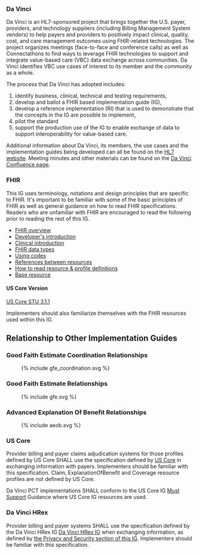 ### Da Vinci
Da Vinci is an HL7-sponsored project that brings together the U.S. payer, providers, and technology suppliers (including Billing Management System vendors)  to help payers and providers to positively impact clinical, quality, cost, and care management outcomes using FHIR-related technologies. The project organizes meetings (face-to-face and conference calls) as well as Connectathons to find ways to leverage FHIR technologies to support and integrate value-based care (VBC) data exchange across communities. Da Vinci identifies VBC use cases of interest to its member and the community as a whole.

The process that Da Vinci has adopted includes:
1. identify business, clinical, technical and testing requirements,
2. develop and ballot a FHIR based implementation guide (IG),
3. develop a reference implementation (RI) that is used to demonstrate that the concepts in the IG are possible to implement,
4. pilot the standard
5. support the production use of the IG to enable exchange of data to support interoperability for value-based care.

Additional information about Da Vinci, its members, the use cases and the implementation guides being developed can all be found on the [HL7 website](http://www.hl7.org/about/davinci). Meeting minutes and other materials can be found on the [Da Vinci Confluence page](https://confluence.hl7.org/display/DVP).

### FHIR
This IG uses terminology, notations and design principles that are specific to FHIR. It's important to be familiar with some of the basic principles of FHIR as well
as general guidance on how to read FHIR specifications. Readers who are unfamiliar with FHIR are encouraged to read the following prior to reading the rest of this IG.

* [FHIR overview]({{site.data.fhir.path}}overview.html)
* [Developer's introduction]({{site.data.fhir.path}}overview-dev.html)
* [Clinical introduction]({{site.data.fhir.path}}overview-clinical.html)
* [FHIR data types]({{site.data.fhir.path}}datatypes.html)
* [Using codes]({{site.data.fhir.path}}terminologies.html)
* [References between resources]({{site.data.fhir.path}}references.html)
* [How to read resource & profile definitions]({{site.data.fhir.path}}formats.html)
* [Base resource]({{site.data.fhir.path}}resource.html)

#### US Core Version
[US Core STU 3.1.1](http://hl7.org/fhir/us/core/STU3.1.1/index.html) 

Implementers should also familiarize themselves with the FHIR resources used within this IG.

## Relationship to Other Implementation Guides

### Good Faith Estimate Coordination Relationships

<figure>
{% include gfe_coordination.svg %}
</figure>

### Good Faith Estimate Relationships

<figure>
{% include gfe.svg %}
</figure>

### Advanced Explanation Of Benefit Relationships

<figure>
{% include aeob.svg %}
</figure>

### US Core
Provider billing and payer claims adjudication systems for those profiles defined by US Core SHALL use the specification defined by [US Core](http://hl7.org/fhir/us/core/index.html) in exchanging information with payers. Implementers should be familiar with this specification. Claim, ExplanationOfBenefit and Coverage resource profiles are not defined by US Core.

Da Vinci PCT implementations SHALL conform to the US Core IG [Must Support](http://hl7.org/fhir/us/core/general-guidance.html#must-support) Guidance where US Core IG resources are used.


### Da Vinci HRex
Provider billing and payer systems SHALL use the specification defined by the Da Vinci HRex IG [Da Vinci HRex IG](http://hl7.org/fhir/us/davinci-hrex) when exchanging information, as defined by [the Privacy and Security section of this IG](security.html). Implementers should be familiar with this specification.

